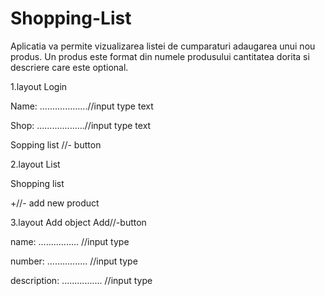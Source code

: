 # Shopping-List
Aplicatia va permite vizualizarea listei de cumparaturi adaugarea unui nou produs. Un produs este format din numele produsului cantitatea dorita si descriere care este optional.


1.layout
Login

Name:
...................//input type text

Shop:
...................//input type text


Sopping list //- button

2.layout
List

Shopping list  

+//- add new product

3.layout
Add object            Add//-button

name:
................ //input type

number:
................ //input type

description:
................ //input type

